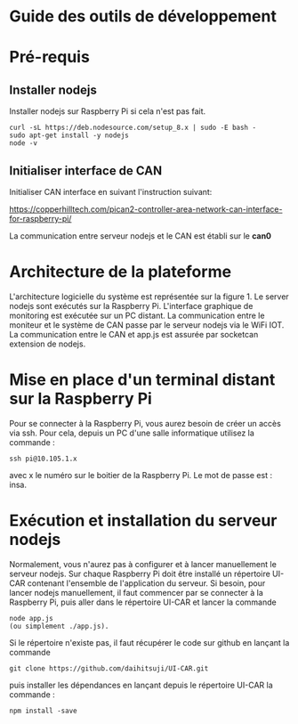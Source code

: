 # Guide des outils de développement

# Pré-requis

## Installer nodejs
Installer nodejs sur Raspberry Pi si cela n'est pas fait.

```
curl -sL https://deb.nodesource.com/setup_8.x | sudo -E bash -
sudo apt-get install -y nodejs
node -v
```

## Initialiser interface de CAN
Initialiser CAN interface en suivant l'instruction suivant:

https://copperhilltech.com/pican2-controller-area-network-can-interface-for-raspberry-pi/

La communication entre serveur nodejs et le CAN est établi sur le **can0**

# Architecture de la plateforme
L'architecture logicielle du système est représentée sur la figure 1. Le server nodejs sont
exécutés sur la Raspberry Pi. L'interface graphique de monitoring est exécutée sur un PC
distant. La communication entre le moniteur et le système de CAN passe par le serveur nodejs
via le WiFi IOT. La communication entre le CAN et app.js est assurée par socketcan extension
de nodejs.

# Mise en place d'un terminal distant sur la Raspberry Pi
Pour se connecter à la Raspberry Pi, vous aurez besoin de créer un accès via ssh. Pour cela,
depuis un PC d'une salle informatique utilisez la commande :

```
ssh pi@10.105.1.x
```

avec x le numéro sur le boitier de la Raspberry Pi.
Le mot de passe est : insa.

# Exécution et installation du serveur nodejs
Normalement, vous n'aurez pas à configurer et à lancer manuellement le serveur nodejs.
Sur chaque Raspberry Pi doit être installé un répertoire UI-CAR contenant l'ensemble de
l'application du serveur. Si besoin, pour lancer nodejs manuellement, il faut commencer par
se connecter à la Raspberry Pi, puis aller dans le répertoire UI-CAR et lancer la commande

```
node app.js
(ou simplement ./app.js).
```

Si le répertoire n'existe pas, il faut récupérer le code sur github en lançant la commande

```
git clone https://github.com/daihitsuji/UI-CAR.git
```

puis installer les dépendances en lançant depuis le répertoire UI-CAR la commande :

```
npm install -save
```


